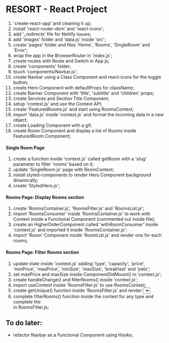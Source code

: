 # RESORT - React Project

1. 'create-react-app' and cleaning it up;
2. install 'react-router-dom' and 'react-icons';
3. add '\_redirects' file for Netlify issues;
4. add 'images' folder and 'data.js' inside 'src';
5. create 'pages' folder and files 'Home', 'Rooms', 'SingleRoom' and 'Error';
6. wrap the app in the BrowserRouter in 'index.js';
7. create routes with Route and Switch in App.js;
8. create 'components' folder;
9. touch 'components/Navbar.js';
10. create Navbar using a Class Component and react-icons for the toggle button;
11. create Hero Component with defaultProps for className;
12. create Banner Component with 'title', 'subtitle' and 'children' props;
13. create Services and Section Title Component;
14. setup 'context.js' and use the Context API;
15. create 'FeaturedRooms.js' and start using RoomsContext;
16. import 'data.js' inside 'context.js' and format the incoming data in a new object;
17. create Loading Component with a gif;
18. create Room Component and display a list of Rooms inside FeaturedRoom Component;

#### Single Room Page

1. create a function inside 'context.js' called getRoom with a 'slug' parameter to filter 'rooms' based on it;
2. update 'SingleRoom.js' page with RoomContext;
3. install styled-components to render Hero Component background dinamically;
4. create 'StyledHero.js';

#### Rooms Page: Display Rooms section

1. create 'RoomsContainer.js', 'RoomsFilter.js' and 'RoomsList.js';
2. import 'RoomsConsumer' inside 'RoomsContainer.js' to work with Context inside a Functional Component (commented out inside file);
3. create an HigherOrderComponent called 'withRoomConsumer' inside 'context.js' and imported it inside 'RoomsContainer.js';
4. import 'Room' Component inside 'RoomList.js' and render one for each rooms;

#### Rooms Page: Filter Rooms section

1. update state inside 'context.js' adding 'type', 'capacity', 'price', 'minPrice', 'maxPrice', 'minSize', 'maxSize', 'breakfast' and 'pets';
2. set maxPrice and maxSize inside ComponentDidMount() in 'context.js';
3. create handleChange() and filterRooms() inside 'context.js';
4. import useContext inside 'RoomsFilter.js' to use RoomsContext;
5. create getUnique() function inside 'RoomsFilter.js' and render <select> <options> dinamically;
6. complete filterRooms() function inside the context for any type and complete the <form> in RoomsFilter.js;

## To do later:

- refactor Navbar as a Functional Component using Hooks;

